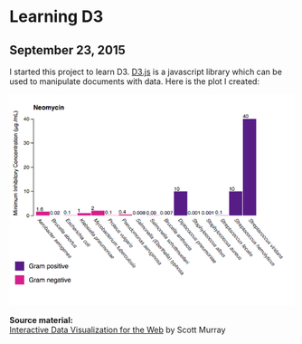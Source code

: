 # Learning D3
## September 23, 2015

I started this project to learn D3. <a href="https://d3js.org/">D3.js</a> is a javascript library which can be used to manipulate documents with data. Here is the plot I created:

<a href="https://hmvantol.github.io/antibiotics/antibiotics.v3.html"><img src="https://github.com/hmvantol/antibiotics/blob/master/screenshot1.png"></a>

<b>Source material:</b>
<br>
<a href="http://chimera.labs.oreilly.com/books/1230000000345/index.html">Interactive Data Visualization for the Web</a> by Scott Murray
